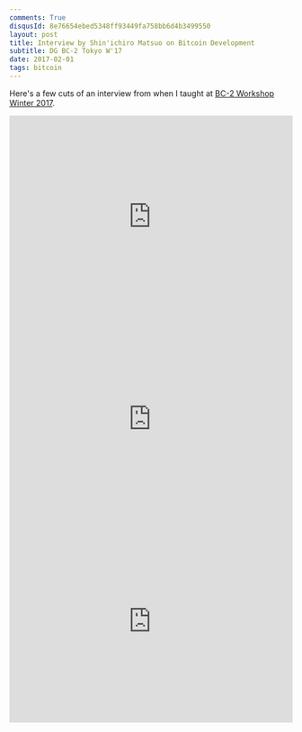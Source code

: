 ```yaml
---
comments: True
disqusId: 8e76654ebed5348ff93449fa758bb6d4b3499550
layout: post
title: Interview by Shin'ichiro Matsuo on Bitcoin Development
subtitle: DG BC-2 Tokyo W'17
date: 2017-02-01
tags: bitcoin
---
```


Here's a few cuts of an interview from when I taught at [BC-2 Workshop Winter 2017](https://bc-2.jp/season1/).

<iframe width="100%" height="360" src="https://www.youtube.com/embed/aycec_N59b8" frameborder="0" allowfullscreen></iframe>

<iframe width="100%" height="360" src="https://www.youtube.com/embed/xGZVUnav8eU" frameborder="0" allowfullscreen></iframe>


<iframe width="100%" height="360" src="https://www.youtube.com/embed/HCoFQybzIbo" frameborder="0" allowfullscreen></iframe>


